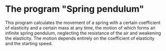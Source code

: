 # The program "Spring pendulum"
This program calculates the movement of a spring with a certain coefficient of elasticity and a certain mass at any time, the motion of which forms an infinite spring pendulum, neglecting the resistance of the air and weakening the elasticity. The motion depends entirely on the coefficient of elasticity and the starting speed.